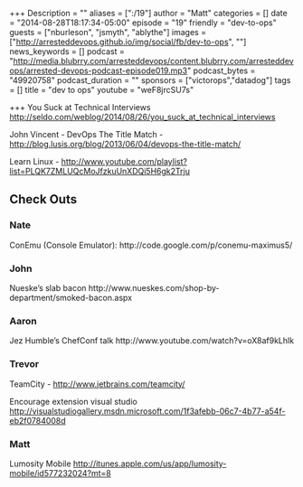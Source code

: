 +++
Description = ""
aliases = [":/19"]
author = "Matt"
categories = []
date = "2014-08-28T18:17:34-05:00"
episode = "19"
friendly = "dev-to-ops"
guests = ["nburleson", "jsmyth", "ablythe"]
images = ["http://arresteddevops.github.io/img/social/fb/dev-to-ops", ""]
news_keywords = []
podcast = "http://media.blubrry.com/arresteddevops/content.blubrry.com/arresteddevops/arrested-devops-podcast-episode019.mp3"
podcast_bytes = "49920758"
podcast_duration = ""
sponsors = ["victorops","datadog"]
tags = []
title = "dev to ops"
youtube = "weF8jrcSU7s"

+++
You Suck at Technical Interviews <a href="http://seldo.com/weblog/2014/08/26/you_suck_at_technical_interviews" target="_blank">http://seldo.com/weblog/2014/08/26/you_suck_at_technical_interviews</a>

John Vincent - DevOps The Title Match - <a href="http://blog.lusis.org/blog/2013/06/04/devops-the-title-match/" target="_blank">http://blog.lusis.org/blog/2013/06/04/devops-the-title-match/</a>

Learn Linux - <a href="http://www.youtube.com/playlist?list=PLQK7ZMLUQcMoJfzkuUnXDQi5H6gk2Trju" target="_blank">http://www.youtube.com/playlist?list=PLQK7ZMLUQcMoJfzkuUnXDQi5H6gk2Trju</a>
<h2>Check Outs</h2>
<h3>Nate</h3>
ConEmu (Console Emulator): http://code.google.com/p/conemu-maximus5/
<h3>John</h3>
Nueske’s slab bacon http://www.nueskes.com/shop-by-department/smoked-bacon.aspx
<h3>Aaron</h3>
Jez Humble’s ChefConf talk http://www.youtube.com/watch?v=oX8af9kLhlk
<h3>Trevor</h3>
TeamCity - <a href="http://www.jetbrains.com/teamcity/" target="_blank">http://www.jetbrains.com/teamcity/</a>

Encourage extension visual studio <a href="http://visualstudiogallery.msdn.microsoft.com/1f3afebb-06c7-4b77-a54f-eb2f0784008d" target="_blank">http://visualstudiogallery.msdn.microsoft.com/1f3afebb-06c7-4b77-a54f-eb2f0784008d</a>
<h3>Matt</h3>
Lumosity Mobile <a href="http://itunes.apple.com/us/app/lumosity-mobile/id577232024?mt=8" target="_blank">http://itunes.apple.com/us/app/lumosity-mobile/id577232024?mt=8</a>
